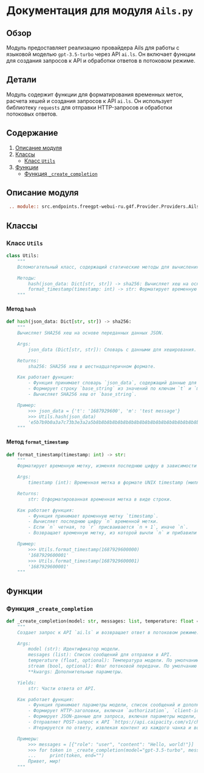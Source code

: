 # Документация для модуля `Ails.py`

## Обзор

Модуль предоставляет реализацию провайдера Ails для работы с языковой моделью `gpt-3.5-turbo` через API `ai.ls`.
Он включает функции для создания запросов к API и обработки ответов в потоковом режиме.

## Детали

Модуль содержит функции для форматирования временных меток, расчета хешей и создания запросов к API `ai.ls`.
Он использует библиотеку `requests` для отправки HTTP-запросов и обработки потоковых ответов.

## Содержание

1.  [Описание модуля](#описание-модуля)
2.  [Классы](#классы)
    *   [Класс `Utils`](#класс-utils)
3.  [Функции](#функции)
    *   [Функция `_create_completion`](#функция-_create_completion)

## Описание модуля

```rst
 .. module:: src.endpoints.freegpt-webui-ru.g4f.Provider.Providers.Ails
```

## Классы

### Класс `Utils`

```python
class Utils:
    """
    Вспомогательный класс, содержащий статические методы для вычисления хешей и форматирования временных меток.

    Методы:
        hash(json_data: Dict[str, str]) -> sha256: Вычисляет хеш на основе переданных данных JSON.
        format_timestamp(timestamp: int) -> str: Форматирует временную метку.
    """
```

#### Метод `hash`

```python
def hash(json_data: Dict[str, str]) -> sha256:
    """
    Вычисляет SHA256 хеш на основе переданных данных JSON.

    Args:
        json_data (Dict[str, str]): Словарь с данными для хеширования.

    Returns:
        sha256: SHA256 хеш в шестнадцатеричном формате.

    Как работает функция:
        - Функция принимает словарь `json_data`, содержащий данные для хеширования.
        - Формирует строку `base_string` из значений по ключам `t` и `m` словаря `json_data`, а также секретной строки и длины значения по ключу `m`.
        - Вычисляет SHA256 хеш от `base_string`.

    Пример:
        >>> json_data = {'t': '1687929600', 'm': 'test message'}
        >>> Utils.hash(json_data)
        'e5b7b9b0a3a7c73b3e3a2a5b8b8b8b8b8b8b8b8b8b8b8b8b8b8b8b8b8b8b8b8b'
    """
```

#### Метод `format_timestamp`

```python
def format_timestamp(timestamp: int) -> str:
    """
    Форматирует временную метку, изменяя последнюю цифру в зависимости от её чётности.

    Args:
        timestamp (int): Временная метка в формате UNIX timestamp (миллисекунды).

    Returns:
        str: Отформатированная временная метка в виде строки.

    Как работает функция:
        - Функция принимает временную метку `timestamp`.
        - Вычисляет последнюю цифру `n` временной метки.
        - Если `n` четная, то `r` присваивается `n + 1`, иначе `n`.
        - Возвращает временную метку, из которой вычли `n` и прибавили `r`.

    Пример:
        >>> Utils.format_timestamp(1687929600000)
        '1687929600001'
        >>> Utils.format_timestamp(1687929600001)
        '1687929600001'
    """
```

## Функции

### Функция `_create_completion`

```python
def _create_completion(model: str, messages: list, temperature: float = 0.6, stream: bool = False, **kwargs):
    """
    Создает запрос к API `ai.ls` и возвращает ответ в потоковом режиме.

    Args:
        model (str): Идентификатор модели.
        messages (list): Список сообщений для отправки в API.
        temperature (float, optional): Температура модели. По умолчанию 0.6.
        stream (bool, optional): Флаг потоковой передачи. По умолчанию False.
        **kwargs: Дополнительные параметры.

    Yields:
        str: Части ответа от API.

    Как работает функция:
        - Функция принимает параметры модели, список сообщений и дополнительные параметры.
        - Формирует HTTP-заголовки, включая `authorization`, `client-id`, `content-type` и `user-agent`.
        - Формирует JSON-данные для запроса, включая параметры модели, температуру, флаг потоковой передачи, сообщения и сигнатуру.
        - Отправляет POST-запрос к API `https://api.caipacity.com/v1/chat/completions` с потоковой передачей.
        - Итерируется по ответу, извлекая контент из каждого чанка и возвращая его через `yield`.

    Примеры:
        >>> messages = [{"role": "user", "content": "Hello, world!"}]
        >>> for token in _create_completion(model="gpt-3.5-turbo", messages=messages, stream=True):
        ...     print(token, end="")
        Привет, мир!
    """